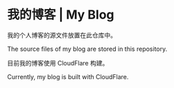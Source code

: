 # 我的博客 | My Blog

我的个人博客的源文件放置在此仓库中。

The source files of my blog are stored in this repository.

目前我的博客使用 CloudFlare 构建。

Currently, my blog is built with CloudFlare.
